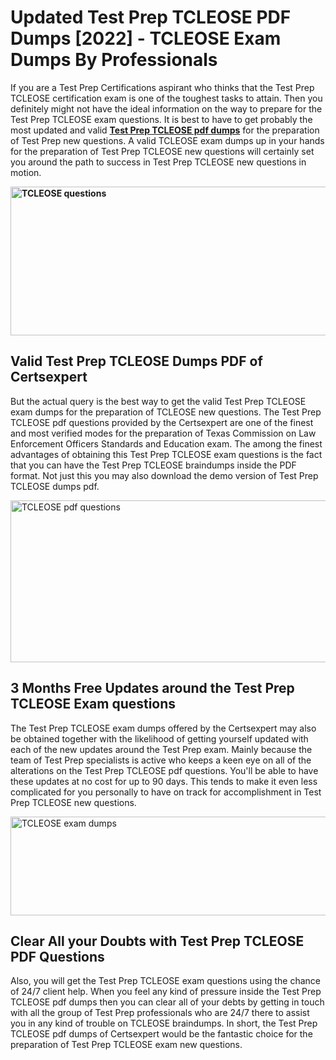 <h1><strong>Updated Test Prep TCLEOSE PDF Dumps [2022] - TCLEOSE Exam Dumps By Professionals&nbsp;</strong></h1>
<p><span style="font-weight: 400;">If you are a Test Prep Certifications aspirant who thinks that the Test Prep TCLEOSE certification exam is one of the toughest tasks to attain. Then you definitely might not have the ideal information on the way to prepare for the Test Prep TCLEOSE exam questions. It is best to have to get probably the most updated and valid <strong><a href="https://www.certsexpert.com/TCLEOSE-pdf-questions.html">Test Prep TCLEOSE pdf dumps</a></strong> for the preparation of Test Prep new questions. A valid  TCLEOSE exam dumps up in your hands for the preparation of Test Prep TCLEOSE new questions will certainly set you around the path to success in Test Prep TCLEOSE new questions in motion.</span></p>
<p><span style="font-weight: 400;"><strong><img style="display: block; margin-left: auto; margin-right: auto;" src="https://i.ibb.co/QXh983F/73475278-2429792180625311-4586132736837681152-n.jpg" alt="TCLEOSE questions" width="632" height="238" /></strong></span></p>
<h2><strong>Valid Test Prep TCLEOSE Dumps PDF of Certsexpert</strong></h2>
<p><span style="font-weight: 400;">But the actual query is the best way to get the valid Test Prep TCLEOSE exam dumps for the preparation of TCLEOSE new questions. The Test Prep TCLEOSE pdf questions provided by the Certsexpert are one of the finest and most verified modes for the preparation of Texas Commission on Law Enforcement Officers Standards and Education exam. The among the finest advantages of obtaining this Test Prep TCLEOSE exam questions is the fact that you can have the Test Prep TCLEOSE braindumps inside the PDF format. Not just this you may also download the demo version of Test Prep TCLEOSE dumps pdf.</span></p>
<p><span style="font-weight: 400;"><img style="display: block; margin-left: auto; margin-right: auto;" src="https://i.ibb.co/Jd8hN2L/76714008-3182067705200142-8735104740007870464-n.jpg" alt="TCLEOSE pdf questions" width="701" height="259" /></span></p>
<h2><strong>3 Months Free Updates around the Test Prep TCLEOSE Exam questions</strong></h2>
<p><span style="font-weight: 400;">The Test Prep TCLEOSE exam dumps offered by the Certsexpert may also be obtained together with the likelihood of getting yourself updated with each of the new updates around the Test Prep exam. Mainly because the team of Test Prep specialists is active who keeps a keen eye on all of the alterations on the Test Prep TCLEOSE pdf questions. You'll be able to have these updates at no cost for up to 90 days. This tends to make it even less complicated for you personally to have on track for accomplishment in Test Prep TCLEOSE new questions.</span></p>
<p><span style="font-weight: 400;"><a href="https://www.certsexpert.com/TCLEOSE-pdf-questions.html"><img style="display: block; margin-left: auto; margin-right: auto;" src="https://i.ibb.co/TMnKrkJ/75398236-424489711531572-5064688549987614720-n.jpg" alt="TCLEOSE exam dumps" width="714" height="158" /></a></span></p>
<h2><strong>Clear All your Doubts with Test Prep TCLEOSE PDF Questions</strong></h2>
<p>Also, you will get the Test Prep TCLEOSE exam questions using the chance of 24/7 client help. When you feel any kind of pressure inside the Test Prep TCLEOSE pdf dumps then you can clear all of your debts by getting in touch with all the group of Test Prep professionals who are 24/7 there to assist you in any kind of trouble on  TCLEOSE braindumps. In short, the Test Prep TCLEOSE pdf dumps of Certsexpert would be the fantastic choice for the preparation of Test Prep TCLEOSE exam new questions.</p>
